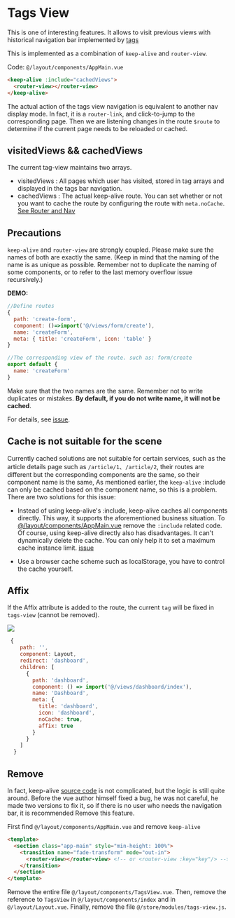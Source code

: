 # Tags View

This is one of interesting features. It allows to visit previous views with historical navigation bar implemented by [tags](https://element.eleme.io/#/en-US/component/tag)

This is implemented as a combination of `keep-alive` and `router-view`.

Code: `@/layout/components/AppMain.vue`

```html
<keep-alive :include="cachedViews">
  <router-view></router-view>
</keep-alive>
```

The actual action of the tags view navigation is equivalent to another nav display mode. In fact, it is a `router-link`, and click-to-jump to the corresponding page. Then we are listening changes in the route `$route` to determine if the current page needs to be reloaded or cached.

## visitedViews && cachedViews

The current tag-view maintains two arrays.

- visitedViews : All pages which user has visited, stored in tag arrays and displayed in the tags bar navigation.
- cachedViews : The actual keep-alive route. You can set whether or not you want to cache the route by configuring the route with `meta.noCache`. [See Router and Nav](router-and-nav.md)

## Precautions

`keep-alive` and `router-view` are strongly coupled. Please make sure the names of both are exactly the same. (Keep in mind that the naming of the name is as unique as possible. Remember not to duplicate the naming of some components, or to refer to the last memory overflow issue recursively.)

**DEMO:**

```js
//Define routes
{
  path: 'create-form',
  component: ()=>import('@/views/form/create'),
  name: 'createForm',
  meta: { title: 'createForm', icon: 'table' }
}
```

```js
//The corresponding view of the route. such as: form/create
export default {
  name: 'createForm'
}
```

Make sure that the two names are the same. Remember not to write duplicates or mistakes. **By default, if you do not write name, it will not be cached**.

For details, see
[issue](https://github.com/vuejs/vue/issues/6938#issuecomment-345728620).

## Cache is not suitable for the scene

Currently cached solutions are not suitable for certain services, such as the article details page such as `/article/1`、`/article/2`, their routes are different but the corresponding components are the same, so their component name is the same, As mentioned earlier, the `keep-alive` :include can only be cached based on the component name, so this is a problem. There are two solutions for this issue:

- Instead of using keep-alive's :include, keep-alive caches all components directly. This way, it supports the aforementioned business situation.
  To [@/layout/components/AppMain.vue](https://github.com/tuandm/laravue/blob/master/resources/js/layout/components/AppMain.vue) remove the `:include` related code. Of course, using keep-alive directly also has disadvantages. It can't dynamically delete the cache. You can only help it to set a maximum cache instance limit.
  [issue](https://github.com/vuejs/vue/issues/6509)

- Use a browser cache scheme such as localStorage, you have to control the cache yourself.

## Affix

If the Affix attribute is added to the route, the current `tag` will be fixed in `tags-view` (cannot be removed).

![](https://user-images.githubusercontent.com/8121621/52840303-cd5c9280-3133-11e9-928f-e2825eaab51b.png)

```js {14}
 {
    path: '',
    component: Layout,
    redirect: 'dashboard',
    children: [
      {
        path: 'dashboard',
        component: () => import('@/views/dashboard/index'),
        name: 'Dashboard',
        meta: {
          title: 'dashboard',
          icon: 'dashboard',
          noCache: true,
          affix: true
        }
      }
    ]
  }
```

## Remove

In fact, keep-alive [source code](<(https://github.com/vuejs/vue/blob/dev/src/core/components/keep-alive.js)>) is not complicated, but the logic is still quite around. Before the vue author himself fixed a bug, he was not careful, he made two versions to fix it, so if there is no user who needs the navigation bar, it is recommended Remove this feature.

First find
`@/layout/components/AppMain.vue` and remove `keep-alive`

```html
<template>
  <section class="app-main" style="min-height: 100%">
    <transition name="fade-transform" mode="out-in">
      <router-view></router-view> <!-- or <router-view :key="key"/> -->
    </transition>
  </section>
</template>
```

Remove the entire file `@/layout/components/TagsView.vue`. Then, remove the reference to `TagsView` in `@/layout/components/index` and in `@/layout/Layout.vue`. Finally, remove the file `@/store/modules/tags-view.js`.
